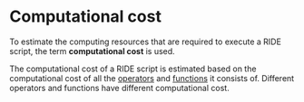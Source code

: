 # Computational cost
To estimate the computing resources that are required to execute a RIDE script, the term **computational cost** is used.

The computational cost of a RIDE script is estimated based on the computational cost of all the [operators](/ride/operators.md) and [functions](/ride/functions.md) it consists of. Different operators and functions have different computational cost.